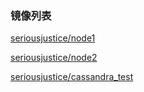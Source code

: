 ### 镜像列表

[seriousjustice/node1](https://cloud.docker.com/repository/docker/seriousjustice/node1)

[seriousjustice/node2](https://cloud.docker.com/repository/docker/seriousjustice/node2)

[seriousjustice/cassandra_test](<https://cloud.docker.com/repository/docker/seriousjustice/cassandra_test>)

